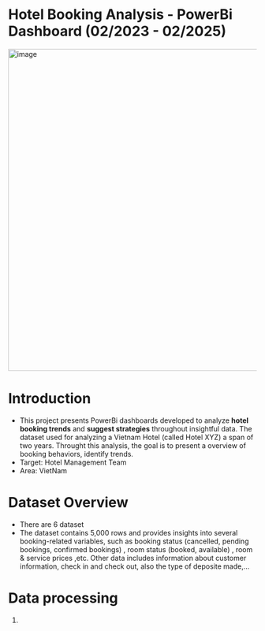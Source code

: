# Hotel Booking Analysis - PowerBi Dashboard (02/2023 - 02/2025)
<img width="1163" height="653" alt="image" src="https://github.com/user-attachments/assets/daae7e15-3883-435f-9d85-4175068a271e" />

# Introduction
- This project presents PowerBi dashboards developed to analyze **hotel booking trends** and **suggest strategies** throughout insightful data. The dataset used for analyzing a Vietnam Hotel (called Hotel XYZ) a span of two years. Throught this analysis, the goal is to present a overview of booking behaviors, identify trends.
- Target: Hotel Management Team
- Area: VietNam
# Dataset Overview
- There are 6 dataset
-  The dataset contains 5,000 rows and provides insights into several booking-related variables, such as booking status (cancelled, pending bookings, confirmed bookings) , room status (booked, available) , room & service prices ,etc. Other data includes information about customer information, check in and check out, also  the type of deposite made,...
# Data processing
1. 
